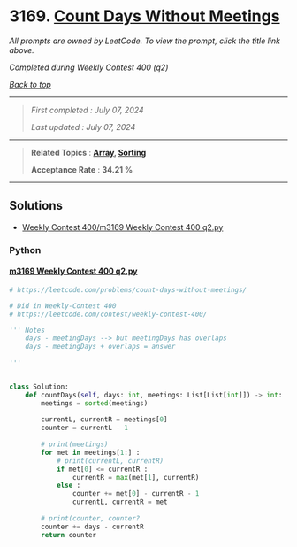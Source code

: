 # 3169. [Count Days Without Meetings](<https://leetcode.com/problems/count-days-without-meetings>)

*All prompts are owned by LeetCode. To view the prompt, click the title link above.*

*Completed during Weekly Contest 400 (q2)*

*[Back to top](<../README.md>)*

------

> *First completed : July 07, 2024*
>
> *Last updated : July 07, 2024*

------

> **Related Topics** : **[Array](<by_topic/Array.md>), [Sorting](<by_topic/Sorting.md>)**
>
> **Acceptance Rate** : **34.21 %**

------

## Solutions

- [Weekly Contest 400/m3169 Weekly Contest 400 q2.py](<../my-submissions/Weekly Contest 400/m3169 Weekly Contest 400 q2.py>)
### Python
#### [m3169 Weekly Contest 400 q2.py](<../my-submissions/Weekly Contest 400/m3169 Weekly Contest 400 q2.py>)
```Python
# https://leetcode.com/problems/count-days-without-meetings/

# Did in Weekly-Contest 400
# https://leetcode.com/contest/weekly-contest-400/

''' Notes
    days - meetingDays --> but meetingDays has overlaps
    days - meetingDays + overlaps = answer
    
'''


class Solution:
    def countDays(self, days: int, meetings: List[List[int]]) -> int:
        meetings = sorted(meetings)
        
        currentL, currentR = meetings[0]
        counter = currentL - 1
        
        # print(meetings)
        for met in meetings[1:] :
            # print(currentL, currentR)
            if met[0] <= currentR :
                currentR = max(met[1], currentR)
            else :
                counter += met[0] - currentR - 1
                currentL, currentR = met
                
        # print(counter, counter?
        counter += days - currentR
        return counter
```


